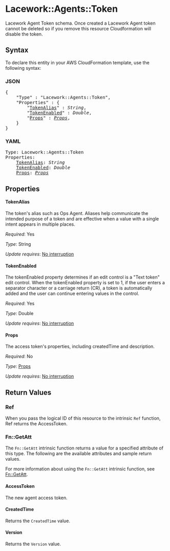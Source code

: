 # Lacework::Agents::Token

Lacework Agent Token schema.  Once created a Lacework Agent token cannot be deleted so if you remove this resource Cloudformation will disable the token.

## Syntax

To declare this entity in your AWS CloudFormation template, use the following syntax:

### JSON

<pre>
{
    "Type" : "Lacework::Agents::Token",
    "Properties" : {
        "<a href="#tokenalias" title="TokenAlias">TokenAlias</a>" : <i>String</i>,
        "<a href="#tokenenabled" title="TokenEnabled">TokenEnabled</a>" : <i>Double</i>,
        "<a href="#props" title="Props">Props</a>" : <i><a href="props.md">Props</a></i>,
    }
}
</pre>

### YAML

<pre>
Type: Lacework::Agents::Token
Properties:
    <a href="#tokenalias" title="TokenAlias">TokenAlias</a>: <i>String</i>
    <a href="#tokenenabled" title="TokenEnabled">TokenEnabled</a>: <i>Double</i>
    <a href="#props" title="Props">Props</a>: <i><a href="props.md">Props</a></i>
</pre>

## Properties

#### TokenAlias

The token's alias such as Ops Agent. Aliases help communicate the intended purpose of a token and are effective when a value with a single intent appears in multiple places.

_Required_: Yes

_Type_: String

_Update requires_: [No interruption](https://docs.aws.amazon.com/AWSCloudFormation/latest/UserGuide/using-cfn-updating-stacks-update-behaviors.html#update-no-interrupt)

#### TokenEnabled

The tokenEnabled property determines if an edit control is a "Text token" edit control. When the tokenEnabled property is set to 1, if the user enters a separator character or a carriage return (CR), a token is automatically added and the user can continue entering values in the control.

_Required_: Yes

_Type_: Double

_Update requires_: [No interruption](https://docs.aws.amazon.com/AWSCloudFormation/latest/UserGuide/using-cfn-updating-stacks-update-behaviors.html#update-no-interrupt)

#### Props

The access token's properties, including createdTime and description.

_Required_: No

_Type_: <a href="props.md">Props</a>

_Update requires_: [No interruption](https://docs.aws.amazon.com/AWSCloudFormation/latest/UserGuide/using-cfn-updating-stacks-update-behaviors.html#update-no-interrupt)

## Return Values

### Ref

When you pass the logical ID of this resource to the intrinsic `Ref` function, Ref returns the AccessToken.

### Fn::GetAtt

The `Fn::GetAtt` intrinsic function returns a value for a specified attribute of this type. The following are the available attributes and sample return values.

For more information about using the `Fn::GetAtt` intrinsic function, see [Fn::GetAtt](https://docs.aws.amazon.com/AWSCloudFormation/latest/UserGuide/intrinsic-function-reference-getatt.html).

#### AccessToken

The new agent access token.

#### CreatedTime

Returns the <code>CreatedTime</code> value.

#### Version

Returns the <code>Version</code> value.

